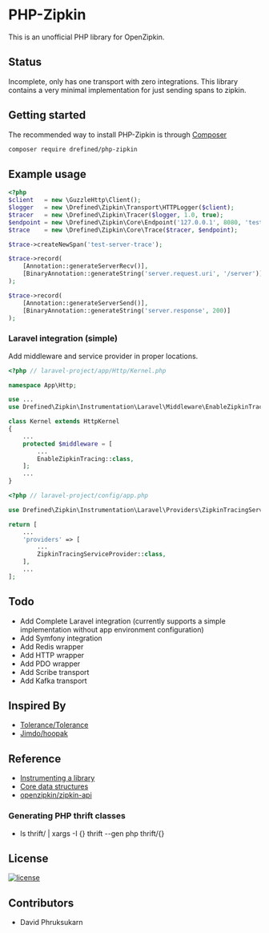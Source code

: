 # PHP-Zipkin

This is an unofficial PHP library for OpenZipkin.

## Status

Incomplete, only has one transport with zero integrations. This library contains a very minimal implementation for just sending spans to zipkin.

## Getting started

The recommended way to install PHP-Zipkin is through [Composer](https://getcomposer.org/)

```bash
composer require drefined/php-zipkin
```

## Example usage

```php
<?php
$client   = new \GuzzleHttp\Client();
$logger   = new \Drefined\Zipkin\Transport\HTTPLogger($client);
$tracer   = new \Drefined\Zipkin\Tracer($logger, 1.0, true);
$endpoint = new \Drefined\Zipkin\Core\Endpoint('127.0.0.1', 8080, 'test-trace');
$trace    = new \Drefined\Zipkin\Core\Trace($tracer, $endpoint);

$trace->createNewSpan('test-server-trace');

$trace->record(
    [Annotation::generateServerRecv()],
    [BinaryAnnotation::generateString('server.request.uri', '/server')]
);

$trace->record(
    [Annotation::generateServerSend()],
    [BinaryAnnotation::generateString('server.response', 200)]
);
```

### Laravel integration (simple)

Add middleware and service provider in proper locations.

```php
<?php // laravel-project/app/Http/Kernel.php

namespace App\Http;

use ...
use Drefined\Zipkin\Instrumentation\Laravel\Middleware\EnableZipkinTracing;

class Kernel extends HttpKernel
{
    ...
    protected $middleware = [
        ...
        EnableZipkinTracing::class,
    ];
    ...
}
```

```php
<?php // laravel-project/config/app.php

use Drefined\Zipkin\Instrumentation\Laravel\Providers\ZipkinTracingServiceProvider;

return [
    ...
    'providers' => [
        ...
        ZipkinTracingServiceProvider::class,
    ],
    ...
];
```

## Todo

* Add Complete Laravel integration (currently supports a simple implementation without app environment configuration)
* Add Symfony integration
* Add Redis wrapper
* Add HTTP wrapper
* Add PDO wrapper
* Add Scribe transport
* Add Kafka transport

## Inspired By

* [Tolerance/Tolerance](https://github.com/Tolerance/Tolerance)
* [Jimdo/hoopak](https://github.com/Jimdo/hoopak)

## Reference

* [Instrumenting a library](http://zipkin.io/pages/instrumenting.html)
* [Core data structures](thrift/zipkinCore.thrift)
* [openzipkin/zipkin-api](https://github.com/openzipkin/zipkin-api)

### Generating PHP thrift classes

* ls thrift/ | xargs -I {} thrift --gen php thrift/{}

## License

[![license](https://img.shields.io/github/license/mashape/apistatus.svg)](LICENSE)

## Contributors

* David Phruksukarn
